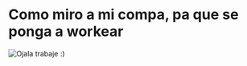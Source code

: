 <H1> Como miro a mi compa, pa que se ponga a workear</h1>

![Ojala trabaje :)](https://cdn.nd-api.com/avatars/af265372ee640911a6119309f0657bba.jpg?class=avatar400x400)
